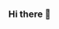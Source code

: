 ### Hi there 👋

<!--
**Yelom29/Yelom29** is a ✨ _special_ ✨ repository because its `MY FIRST REPOSITORY` This repository appears on your GitHub profile because;;

Here are some ideas to get you started:

- 🔭 I’m currently working on becoming a cloud engineer and a cybersecurity personel
- 🌱 I’m currently learning cloud engineering at azubiafrica.org and cybersecurity at edureka.co
- 👯 I’m looking to collaborate on cloud and, cybersecurity and ethical hacking projects
- 🤔 I’m looking for help with python developing. I am kind of new so I'm facing a lot of challenges
- 💬 Ask me about my dream life
- 📫 How to reach me: baldwinkpodo@gmail.com
- 😄 Pronouns: He
- ⚡ Fun fact: ...will share with you later
-->
